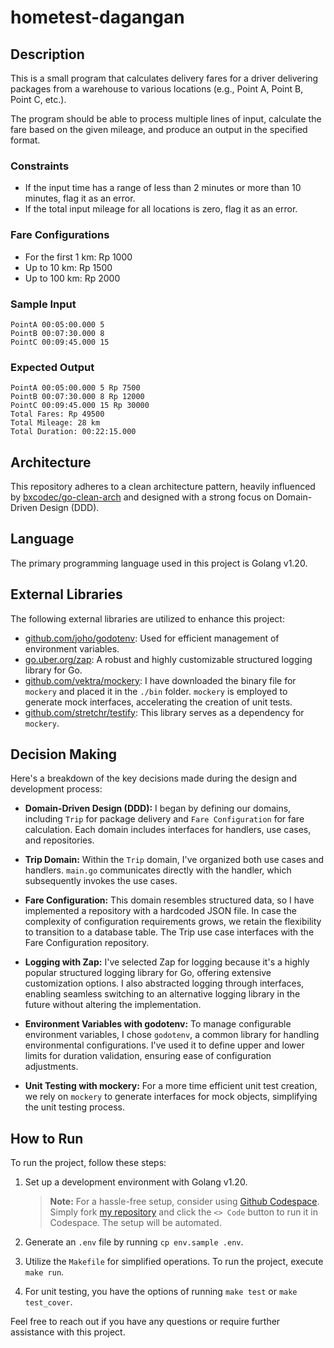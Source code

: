 # hometest-dagangan

## Description

This is a small program that calculates delivery fares for a driver delivering packages from a warehouse to various locations (e.g., Point A, Point B, Point C, etc.).

The program should be able to process multiple lines of input, calculate the fare based on the given mileage, and produce an output in the specified format.

### Constraints

- If the input time has a range of less than 2 minutes or more than 10 minutes, flag it as an error.
- If the total input mileage for all locations is zero, flag it as an error.

### Fare Configurations

- For the first 1 km: Rp 1000
- Up to 10 km: Rp 1500
- Up to 100 km: Rp 2000

### Sample Input

```
PointA 00:05:00.000 5
PointB 00:07:30.000 8
PointC 00:09:45.000 15
```

### Expected Output

```
PointA 00:05:00.000 5 Rp 7500
PointB 00:07:30.000 8 Rp 12000
PointC 00:09:45.000 15 Rp 30000
Total Fares: Rp 49500
Total Mileage: 28 km
Total Duration: 00:22:15.000
```

## Architecture

This repository adheres to a clean architecture pattern, heavily influenced by [bxcodec/go-clean-arch](https://github.com/bxcodec/go-clean-arch) and designed with a strong focus on Domain-Driven Design (DDD).

## Language

The primary programming language used in this project is Golang v1.20.

## External Libraries

The following external libraries are utilized to enhance this project:

- [github.com/joho/godotenv](https://github.com/joho/godotenv): Used for efficient management of environment variables.
- [go.uber.org/zap](https://pkg.go.dev/go.uber.org/zap): A robust and highly customizable structured logging library for Go.
- [github.com/vektra/mockery](https://github.com/vektra/mockery): I have downloaded the binary file for `mockery` and placed it in the `./bin` folder. `mockery` is employed to generate mock interfaces, accelerating the creation of unit tests.
- [github.com/stretchr/testify](https://github.com/stretchr/testify): This library serves as a dependency for `mockery`.

## Decision Making

Here's a breakdown of the key decisions made during the design and development process:

- **Domain-Driven Design (DDD):** I began by defining our domains, including `Trip` for package delivery and `Fare Configuration` for fare calculation. Each domain includes interfaces for handlers, use cases, and repositories.

- **Trip Domain:** Within the `Trip` domain, I've organized both use cases and handlers. `main.go` communicates directly with the handler, which subsequently invokes the use cases.

- **Fare Configuration:** This domain resembles structured data, so I have implemented a repository with a hardcoded JSON file. In case the complexity of configuration requirements grows, we retain the flexibility to transition to a database table. The Trip use case interfaces with the Fare Configuration repository.

- **Logging with Zap:** I've selected Zap for logging because it's a highly popular structured logging library for Go, offering extensive customization options. I also abstracted logging through interfaces, enabling seamless switching to an alternative logging library in the future without altering the implementation.

- **Environment Variables with godotenv:** To manage configurable environment variables, I chose `godotenv`, a common library for handling environmental configurations. I've used it to define upper and lower limits for duration validation, ensuring ease of configuration adjustments.

- **Unit Testing with mockery:** For a more time efficient unit test creation, we rely on `mockery` to generate interfaces for mock objects, simplifying the unit testing process.

## How to Run

To run the project, follow these steps:

1. Set up a development environment with Golang v1.20.

   > **Note:** For a hassle-free setup, consider using [Github Codespace](https://github.com/codespaces). Simply fork [my repository](https://github.com/windurisky/hometest-dagangan) and click the `<> Code` button to run it in Codespace. The setup will be automated.

2. Generate an `.env` file by running `cp env.sample .env`.

3. Utilize the `Makefile` for simplified operations. To run the project, execute `make run`.

4. For unit testing, you have the options of running `make test` or `make test_cover`.

Feel free to reach out if you have any questions or require further assistance with this project.
